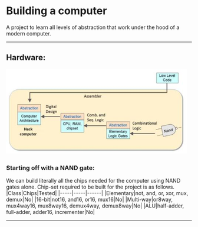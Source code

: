 # Building a computer

A project to learn all levels of abstraction that work under the hood of a modern computer.

***

## Hardware:
![Hardware](Hardware.jpg)

### Starting off with a NAND gate:
We can build literally all the chips needed for the computer using NAND gates alone. Chip-set required to be built for the project is as follows.
|Class|Chips|Tested|
|-----|-----|------|
|Elementary|not, and, or, xor, mux, demux|No|
|16-bit|not16, and16, or16, mux16|No|
|Multi-way|or8way, mux4way16, mux8way16, demux4way, demux8way|No|
|ALU|half-adder, full-adder, adder16, incrementer|No|
***